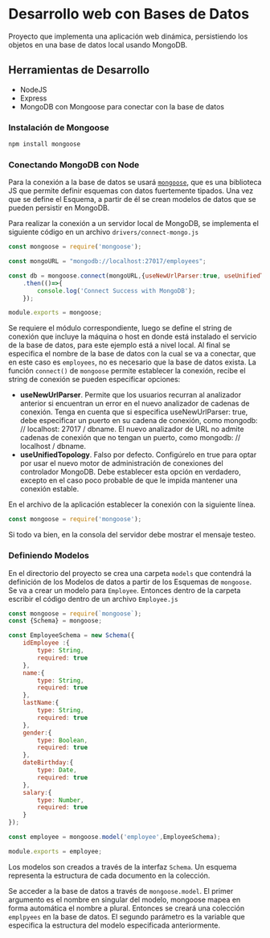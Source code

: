 



# Desarrollo web con Bases de Datos

Proyecto que implementa una aplicación web dinámica, persistiendo los objetos en una base de datos local usando MongoDB.

## Herramientas de Desarrollo

- NodeJS
- Express
- MongoDB con Mongoose para conectar con la base de datos

### Instalación de Mongoose

```bash
npm install mongoose
```
### Conectando MongoDB con Node

Para la conexión a la base de datos se usará [`mongoose`](https://mongoosejs.com/), que es una biblioteca JS que permite definir esquemas con datos fuertemente tipados. Una vez que se define el Esquema, a partir de él se crean modelos de datos que se pueden persistir en MongoDB.

Para realizar la conexión a un servidor local de MongoDB, se implementa el siguiente código en un archivo `drivers/connect-mongo.js`

```javascript
const mongoose = require('mongoose');

const mongoURL = "mongodb://localhost:27017/employees";

const db = mongoose.connect(mongoURL,{useNewUrlParser:true, useUnifiedTopology:true})
    .then(()=>{
        console.log('Connect Success with MongoDB');
    });

module.exports = mongoose;
```

Se requiere el módulo correspondiente, luego se define el string de conexión que incluye la máquina o host en donde está instalado el servicio de la base de datos, para este ejemplo está a nivel local. Al final se especifica el nombre de la base de datos con la cual se va a conectar, que en este caso es `employees`, no es necesario que la base de datos exista. La función `connect()` de `mongoose` permite establecer la conexión, recibe el string de conexión se pueden especificar opciones:

- __useNewUrlParser__. Permite que los usuarios recurran al analizador anterior si encuentran un error en el nuevo analizador de cadenas de conexión. Tenga en cuenta que si especifica useNewUrlParser: true, debe especificar un puerto en su cadena de conexión, como mongodb: // localhost: 27017 / dbname. El nuevo analizador de URL no admite cadenas de conexión que no tengan un puerto, como mongodb: // localhost / dbname.
- __useUnifiedTopology__. Falso por defecto. Configúrelo en true para optar por usar el nuevo motor de administración de conexiones del controlador MongoDB. Debe establecer esta opción en verdadero, excepto en el caso poco probable de que le impida mantener una conexión estable.

En el archivo de la aplicación establecer la conexión con la siguiente línea.

```javascript
const mongoose = require('mongoose');
```

Si todo va bien, en la consola del servidor debe mostrar el mensaje testeo.

### Definiendo Modelos

En el directorio del proyecto se crea una carpeta `models` que contendrá la definición de los Modelos de datos a partir de los Esquemas de `mongoose`. Se va a crear un modelo para `Employee`. Entonces dentro de la carpeta escribir el código dentro de un archivo `Employee.js`

```javascript
const mongoose = require(`mongoose`);
const {Schema} = mongoose;

const EmployeeSchema = new Schema({
    idEmployee :{
        type: String,
        required: true
    },
    name:{
        type: String,
        required: true
    },
    lastName:{
        type: String,
        required: true
    },
    gender:{
        type: Boolean,
        required: true
    },
    dateBirthday:{
        type: Date,
        required: true
    },
    salary:{
        type: Number,
        required: true
    }
});

const employee = mongoose.model('employee',EmployeeSchema);

module.exports = employee;
```

Los modelos son creados a través de la interfaz `Schema`. Un esquema representa la estructura de cada documento en la colección.

Se acceder a la base de datos a través de `mongoose.model`. El primer argumento es el nombre en singular del modelo, mongoose mapea en forma automática el nombre a plural. Entonces se creará una colección `emplpyees` en la base de datos. El segundo parámetro es la variable que especifica la estructura del modelo especificada anteriormente.
